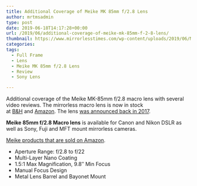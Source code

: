 ```yaml
---
title: Additional Coverage of Meike MK 85mm f/2.8 Lens
author: mrtmsadmin
type: post
date: 2019-06-18T14:17:28+00:00
url: /2019/06/additional-coverage-of-meike-mk-85mm-f-2-8-lens/
thumbnail: https://www.mirrorlesstimes.com/wp-content/uploads/2019/06/Meike-85mm-f2.8-macro-manual-focus-full-frame.jpg
categories:
tags:
  - Full Frame
  - Lens
  - Meike MK 85mm f/2.8 Lens
  - Review
  - Sony Lens

---
```

Additional coverage of the Meike MK-85mm f/2.8 macro lens with several video reviews. The mirrorless macro lens is now in stock at <a href="https://www.bhphotovideo.com/c/search?InitialSearch=yes&N=0&Ntt=Meike+MK-85mm+f%2F2.8+Macro+Lens&Top+Nav-Search=&BI=20175&KBID=14249" target="_blank" rel="noopener noreferrer">B&H</a> and <a href="https://amzn.to/2JtuWbQ" target="_blank" rel="noopener noreferrer">Amazon</a>. The lens <a href="https://www.dailycameranews.com/2017/09/new-meike-85mm-f2-8/" target="_blank" rel="noopener noreferrer">was announced back in 2017</a>.

**Meike 85mm f/2.8 Macro lens** is available for Canon and Nikon DSLR as well as Sony, Fuji and MFT mount mirrorless cameras.

<a href="http://amzn.to/2vWaTH3" target="_blank" rel="noopener noreferrer">Meike products that are sold on Amazon</a>.<!--more-->

<ul class="top-section-list" data-selenium="highlightList">
  <li class="top-section-list-item">
    Aperture Range: f/2.8 to f/22
  </li>
  <li class="top-section-list-item">
    Multi-Layer Nano Coating
  </li>
  <li class="top-section-list-item">
    1.5:1 Max Magnification, 9.8″ Min Focus
  </li>
  <li class="top-section-list-item">
    Manual Focus Design
  </li>
  <li class="top-section-list-item">
    Metal Lens Barrel and Bayonet Mount
  </li>
</ul>









<div class="addtoany_share_save_container addtoany_content addtoany_content_bottom">
  <div class="a2a_kit a2a_kit_size_48 addtoany_list" data-a2a-url="https://www.dailycameranews.com/2019/03/meike-mk-85mm-f-2-8-lens-additional-coverage/" data-a2a-title="Meike MK 85mm f/2.8 Lens Additional Coverage">
</div></div>